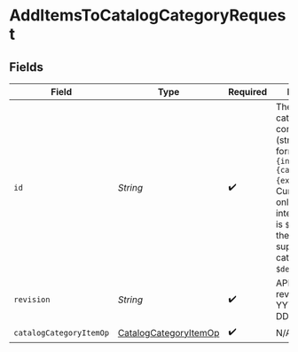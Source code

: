 # AddItemsToCatalogCategoryRequest


## Fields

| Field                                                                                                                                                                                                                   | Type                                                                                                                                                                                                                    | Required                                                                                                                                                                                                                | Description                                                                                                                                                                                                             | Example                                                                                                                                                                                                                 |
| ----------------------------------------------------------------------------------------------------------------------------------------------------------------------------------------------------------------------- | ----------------------------------------------------------------------------------------------------------------------------------------------------------------------------------------------------------------------- | ----------------------------------------------------------------------------------------------------------------------------------------------------------------------------------------------------------------------- | ----------------------------------------------------------------------------------------------------------------------------------------------------------------------------------------------------------------------- | ----------------------------------------------------------------------------------------------------------------------------------------------------------------------------------------------------------------------- |
| `id`                                                                                                                                                                                                                    | *String*                                                                                                                                                                                                                | :heavy_check_mark:                                                                                                                                                                                                      | The catalog category ID is a compound ID (string), with format: `{integration}:::{catalog}:::{external_id}`. Currently, the only supported integration type is `$custom`, and the only supported catalog is `$default`. | $custom:::$default:::SAMPLE-DATA-CATEGORY-APPAREL                                                                                                                                                                       |
| `revision`                                                                                                                                                                                                              | *String*                                                                                                                                                                                                                | :heavy_check_mark:                                                                                                                                                                                                      | API endpoint revision (format: YYYY-MM-DD[.suffix])                                                                                                                                                                     |                                                                                                                                                                                                                         |
| `catalogCategoryItemOp`                                                                                                                                                                                                 | [CatalogCategoryItemOp](../../models/components/CatalogCategoryItemOp.md)                                                                                                                                               | :heavy_check_mark:                                                                                                                                                                                                      | N/A                                                                                                                                                                                                                     |                                                                                                                                                                                                                         |